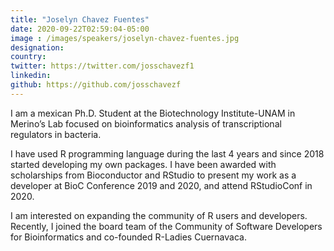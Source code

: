 ```yaml
---
title: "Joselyn Chavez Fuentes"
date: 2020-09-22T02:59:04-05:00
image : /images/speakers/joselyn-chavez-fuentes.jpg
designation: 
country: 
twitter: https://twitter.com/josschavezf1
linkedin: 
github: https://github.com/josschavezf
---
```


I am a mexican Ph.D. Student at the Biotechnology Institute-UNAM in Merino’s Lab focused on bioinformatics analysis of transcriptional regulators in bacteria.

I have used R programming language during the last 4 years and since 2018 started developing my own packages. I have been awarded with scholarships from Bioconductor and RStudio to present my work as a developer at BioC Conference 2019 and 2020, and attend RStudioConf in 2020.

I am interested on expanding the community of R users and developers. Recently, I joined the board team of the Community of Software Developers for Bioinformatics and co-founded R-Ladies Cuernavaca.